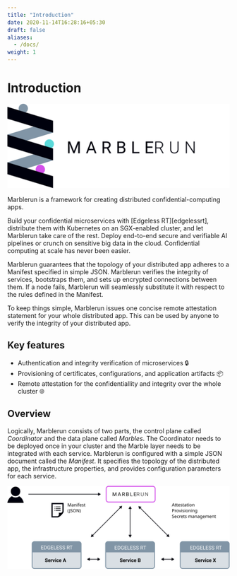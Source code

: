 ```yaml
---
title: "Introduction"
date: 2020-11-14T16:28:16+05:30
draft: false
aliases:
  - /docs/
weight: 1
---
```


# Introduction

![logo](/img/mr_logo.svg)

Marblerun is a framework for creating distributed confidential-computing apps.

Build your confidential microservices with [Edgeless RT][edgelessrt], distribute them with Kubernetes on an SGX-enabled cluster, and let Marblerun take care of the rest. Deploy end-to-end secure and verifiable AI pipelines or crunch on sensitive big data in the cloud. Confidential computing at scale has never been easier.

Marblerun guarantees that the topology of your distributed app adheres to a Manifest specified in simple JSON. Marblerun verifies the integrity of services, bootstraps them, and sets up encrypted connections between them. If a node fails, Marblerun will seamlessly substitute it with respect to the rules defined in the Manifest.

To keep things simple, Marblerun issues one concise remote attestation statement for your whole distributed app. This can be used by anyone to verify the integrity of your distributed app.

## Key features

* Authentication and integrity verification of microservices :lock:
* Provisioning of certificates, configurations, and application artifacts :package:
* Remote attestation for the confidentiallity and integrity over the whole cluster :globe_with_meridians:

## Overview

Logically, Marblerun consists of two parts, the control plane called *Coordinator* and the data plane called *Marbles*.
The Coordinator needs to be deployed once in your cluster and the Marble layer needs to be integrated with each service.
Marblerun is configured with a simple JSON document called the *Manifest*.
It specifies the topology of the distributed app, the infrastructure properties, and provides configuration parameters for each service.

![overview](/img/overview.svg)
